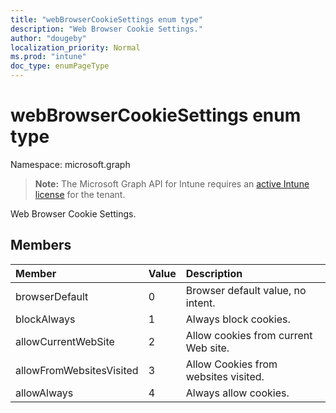 ```yaml
---
title: "webBrowserCookieSettings enum type"
description: "Web Browser Cookie Settings."
author: "dougeby"
localization_priority: Normal
ms.prod: "intune"
doc_type: enumPageType
---
```


# webBrowserCookieSettings enum type

Namespace: microsoft.graph

> **Note:** The Microsoft Graph API for Intune requires an [active Intune license](https://go.microsoft.com/fwlink/?linkid=839381) for the tenant.

Web Browser Cookie Settings.

## Members
|Member|Value|Description|
|:---|:---|:---|
|browserDefault|0|Browser default value, no intent.|
|blockAlways|1|Always block cookies.|
|allowCurrentWebSite|2|Allow cookies from current Web site.|
|allowFromWebsitesVisited|3|Allow Cookies from websites visited.|
|allowAlways|4|Always allow cookies.|




